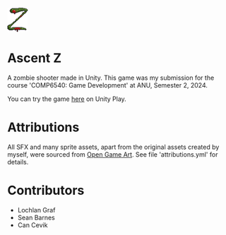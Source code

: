 ![z](Assets/Sprites/UI/title-z.png)

# Ascent Z

A zombie shooter made in Unity. This game was my submission for the course 'COMP6540: Game Development' at ANU, Semester 2, 2024. 

You can try the game [here](https://play.unity.com/en/games/a5043353-f396-4ddd-901c-a0f7d3a0b165/anu2024-group-5-ascent-z) on Unity Play.

# Attributions

All SFX and many sprite assets, apart from the original assets created by myself, were sourced from [Open Game Art](opengameart.org). See file 'attributions.yml' for details. 

# Contributors

- Lochlan Graf
- Sean Barnes
- Can Cevik
